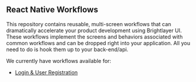 ## React Native Workflows

This repository contains reusable, multi-screen workflows that can dramatically accelerate your product development using Brightlayer UI. These workflows implement the screens and behaviors associated with common workflows and can be dropped right into your application. All you need to do is hook them up to your back-end/api.

We currently have workflows available for:

- [Login & User Registration](/login-workflow)
